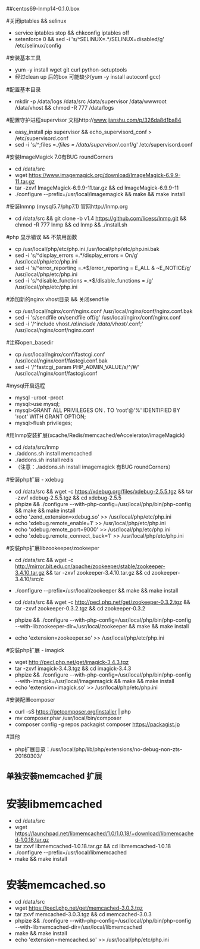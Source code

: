 ﻿##centos69-lnmp14-0.1.0.box


#关闭iptables && selinux
- service iptables stop && chkconfig iptables off
- setenforce 0 && sed -i 's/^SELINUX=.*/SELINUX=disabled/g' /etc/selinux/config


#安装基本工具
- yum -y install wget git curl python-setuptools
- 经过clean up 后的box 可能缺少(yum -y install autoconf gcc)


#配置基本目录
- mkdir -p /data/logs /data/src /data/supervisor /data/wwwroot /data/vhost && chmod -R 777 /data/logs

#配置守护进程supervisor 文档http://www.jianshu.com/p/326da8d1ba84
- easy_install pip supervisor && echo_supervisord_conf > /etc/supervisord.conf
- sed -i 's/^;files =.*/files = \/data\/supervisor\/*.conf/g' /etc/supervisord.conf


#安装ImageMagick  7.0有BUG roundCorners
- cd /data/src
- wget https://www.imagemagick.org/download/ImageMagick-6.9.9-11.tar.gz
- tar -zxvf ImageMagick-6.9.9-11.tar.gz && cd ImageMagick-6.9.9-11
- ./configure --prefix=/usr/local/imagemagick && make && make install


#安装lnmnp (mysql5.7/php7.1) 官网http://lnmp.org
- cd /data/src && git clone -b v1.4 https://github.com/licess/lnmp.git && chmod -R 777 lnmp && cd lnmp && ./install.sh


#php 显示错误 && 不禁用函数
- cp /usr/local/php/etc/php.ini /usr/local/php/etc/php.ini.bak
- sed -i 's/^display_errors =.*/display_errors = On/g' /usr/local/php/etc/php.ini
- sed -i 's/^error_reporting =.*$/error_reporting = E_ALL \& ~E_NOTICE/g' /usr/local/php/etc/php.ini
- sed -i 's/^disable_functions =.*$/disable_functions = /g' /usr/local/php/etc/php.ini

#添加新的nginx vhost目录 && 关闭sendfile
- cp /usr/local/nginx/conf/nginx.conf /usr/local/nginx/conf/nginx.conf.bak
- sed -i 's/sendfile   on/sendfile   off/g' /usr/local/nginx/conf/nginx.conf
- sed -i '/^include vhost.*/a\include /data/vhost/*.conf;' /usr/local/nginx/conf/nginx.conf

#注释open_basedir
- cp /usr/local/nginx/conf/fastcgi.conf /usr/local/nginx/conf/fastcgi.conf.bak
- sed -i '/^fastcgi_param PHP_ADMIN_VALUE/s/^/#/' /usr/local/nginx/conf/fastcgi.conf

#mysql开启远程
- mysql -uroot -proot
- mysql>use mysql;
- mysql>GRANT ALL PRIVILEGES ON *.* TO 'root'@'%' IDENTIFIED BY 'root' WITH GRANT OPTION;
- mysql>flush privileges;


#用lnmp安装扩展(xcache/Redis/memcached/eAccelerator/imageMagick)
- cd /data/src/lnmp
- ./addons.sh install memcached
- ./addons.sh install redis
- （注意：./addons.sh install imagemagick 有BUG roundCorners）

#安装php扩展 - xdebug
- cd /data/src && wget -c https://xdebug.org/files/xdebug-2.5.5.tgz && tar -zxvf xdebug-2.5.5.tgz && cd xdebug-2.5.5
- phpize && ./configure --with-php-config=/usr/local/php/bin/php-config && make && make install
- echo 'zend_extension=xdebug.so' >> /usr/local/php/etc/php.ini
- echo 'xdebug.remote_enable=1' >> /usr/local/php/etc/php.ini
- echo 'xdebug.remote_port=9000' >> /usr/local/php/etc/php.ini
- echo 'xdebug.remote_connect_back=1' >> /usr/local/php/etc/php.ini


#安装php扩展libzookeeper/zookeeper
- cd /data/src && wget -c http://mirror.bit.edu.cn/apache/zookeeper/stable/zookeeper-3.4.10.tar.gz && tar -zxvf zookeeper-3.4.10.tar.gz && cd zookeeper-3.4.10/src/c
- ./configure --prefix=/usr/local/zookeeper && make && make install

- cd /data/src && wget -c http://pecl.php.net/get/zookeeper-0.3.2.tgz && tar -zxvf zookeeper-0.3.2.tgz && cd zookeeper-0.3.2
- phpize && ./configure --with-php-config=/usr/local/php/bin/php-config --with-libzookeeper-dir=/usr/local/zookeeper && make && make install
- echo 'extension=zookeeper.so' >> /usr/local/php/etc/php.ini

#安装php扩展 - imagick
- wget http://pecl.php.net/get/imagick-3.4.3.tgz
- tar -zxvf imagick-3.4.3.tgz && cd imagick-3.4.3
- phpize && ./configure --with-php-config=/usr/local/php/bin/php-config --with-imagick=/usr/local/imagemagick && make && make install
- echo 'extension=imagick.so' >> /usr/local/php/etc/php.ini

#安装配置composer
- curl -sS https://getcomposer.org/installer | php
- mv composer.phar /usr/local/bin/composer
- composer config -g repos.packagist composer https://packagist.jp

#其他
- php扩展目录：/usr/local/php/lib/php/extensions/no-debug-non-zts-20160303/


## 单独安装memcached 扩展
# 安装libmemcached
- cd /data/src
- wget https://launchpad.net/libmemcached/1.0/1.0.18/+download/libmemcached-1.0.18.tar.gz
- tar zxvf libmemcached-1.0.18.tar.gz && cd libmemcached-1.0.18
- ./configure --prefix=/usr/local/libmemcached
- make && make install

# 安装memcached.so
- cd /data/src
- wget https://pecl.php.net/get/memcached-3.0.3.tgz
- tar zxvf memcached-3.0.3.tgz && cd memcached-3.0.3
- phpize && ./configure --with-php-config=/usr/local/php/bin/php-config --with-libmemcached-dir=/usr/local/libmemcached
- make && make install
- echo 'extension=memcached.so' >> /usr/local/php/etc/php.ini
